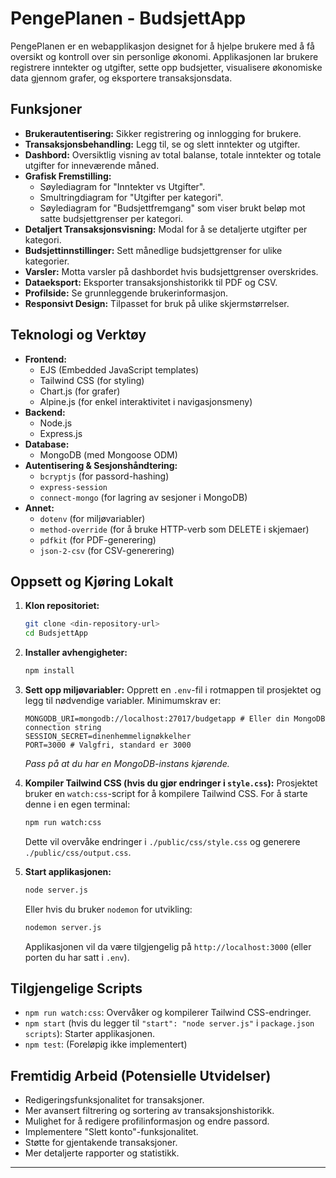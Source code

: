 # PengePlanen - BudsjettApp

PengePlanen er en webapplikasjon designet for å hjelpe brukere med å få oversikt og kontroll over sin personlige økonomi. Applikasjonen lar brukere registrere inntekter og utgifter, sette opp budsjetter, visualisere økonomiske data gjennom grafer, og eksportere transaksjonsdata.

## Funksjoner

*   **Brukerautentisering:** Sikker registrering og innlogging for brukere.
*   **Transaksjonsbehandling:** Legg til, se og slett inntekter og utgifter.
*   **Dashbord:** Oversiktlig visning av total balanse, totale inntekter og totale utgifter for inneværende måned.
*   **Grafisk Fremstilling:**
    *   Søylediagram for "Inntekter vs Utgifter".
    *   Smultringdiagram for "Utgifter per kategori".
    *   Søylediagram for "Budsjettfremgang" som viser brukt beløp mot satte budsjettgrenser per kategori.
*   **Detaljert Transaksjonsvisning:** Modal for å se detaljerte utgifter per kategori.
*   **Budsjettinnstillinger:** Sett månedlige budsjettgrenser for ulike kategorier.
*   **Varsler:** Motta varsler på dashbordet hvis budsjettgrenser overskrides.
*   **Dataeksport:** Eksporter transaksjonshistorikk til PDF og CSV.
*   **Profilside:** Se grunnleggende brukerinformasjon.
*   **Responsivt Design:** Tilpasset for bruk på ulike skjermstørrelser.

## Teknologi og Verktøy

*   **Frontend:**
    *   EJS (Embedded JavaScript templates)
    *   Tailwind CSS (for styling)
    *   Chart.js (for grafer)
    *   Alpine.js (for enkel interaktivitet i navigasjonsmeny)
*   **Backend:**
    *   Node.js
    *   Express.js
*   **Database:**
    *   MongoDB (med Mongoose ODM)
*   **Autentisering & Sesjonshåndtering:**
    *   `bcryptjs` (for passord-hashing)
    *   `express-session`
    *   `connect-mongo` (for lagring av sesjoner i MongoDB)
*   **Annet:**
    *   `dotenv` (for miljøvariabler)
    *   `method-override` (for å bruke HTTP-verb som DELETE i skjemaer)
    *   `pdfkit` (for PDF-generering)
    *   `json-2-csv` (for CSV-generering)

## Oppsett og Kjøring Lokalt

1.  **Klon repositoriet:**
    ```bash
    git clone <din-repository-url>
    cd BudsjettApp
    ```

2.  **Installer avhengigheter:**
    ```bash
    npm install
    ```

3.  **Sett opp miljøvariabler:**
    Opprett en `.env`-fil i rotmappen til prosjektet og legg til nødvendige variabler. Minimumskrav er:
    ```env
    MONGODB_URI=mongodb://localhost:27017/budgetapp # Eller din MongoDB connection string
    SESSION_SECRET=dinenhemmelignøkkelher
    PORT=3000 # Valgfri, standard er 3000
    ```
    *Pass på at du har en MongoDB-instans kjørende.*

4.  **Kompiler Tailwind CSS (hvis du gjør endringer i `style.css`):**
    Prosjektet bruker en `watch:css`-script for å kompilere Tailwind CSS. For å starte denne i en egen terminal:
    ```bash
    npm run watch:css
    ```
    Dette vil overvåke endringer i `./public/css/style.css` og generere `./public/css/output.css`.

5.  **Start applikasjonen:**
    ```bash
    node server.js
    ```
    Eller hvis du bruker `nodemon` for utvikling:
    ```bash
    nodemon server.js
    ```
    Applikasjonen vil da være tilgjengelig på `http://localhost:3000` (eller porten du har satt i `.env`).

## Tilgjengelige Scripts

*   `npm run watch:css`: Overvåker og kompilerer Tailwind CSS-endringer.
*   `npm start` (hvis du legger til `"start": "node server.js"` i `package.json` `scripts`): Starter applikasjonen.
*   `npm test`: (Foreløpig ikke implementert)

## Fremtidig Arbeid (Potensielle Utvidelser)

*   Redigeringsfunksjonalitet for transaksjoner.
*   Mer avansert filtrering og sortering av transaksjonshistorikk.
*   Mulighet for å redigere profilinformasjon og endre passord.
*   Implementere "Slett konto"-funksjonalitet.
*   Støtte for gjentakende transaksjoner.
*   Mer detaljerte rapporter og statistikk.

---